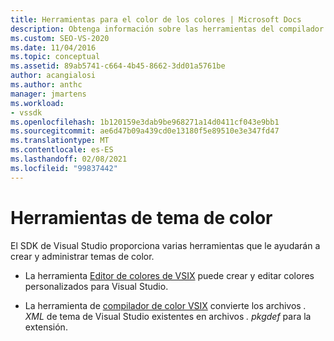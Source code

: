 ```yaml
---
title: Herramientas para el color de los colores | Microsoft Docs
description: Obtenga información sobre las herramientas del compilador de color de VSIX y del compilador de color VSIX que se proporcionan en el SDK de Visual Studio para ayudarle a crear y administrar temas de color.
ms.custom: SEO-VS-2020
ms.date: 11/04/2016
ms.topic: conceptual
ms.assetid: 89ab5741-c664-4b45-8662-3dd01a5761be
author: acangialosi
ms.author: anthc
manager: jmartens
ms.workload:
- vssdk
ms.openlocfilehash: 1b120159e3dab9be968271a14d0411cf043e9bb1
ms.sourcegitcommit: ae6d47b09a439cd0e13180f5e89510e3e347fd47
ms.translationtype: MT
ms.contentlocale: es-ES
ms.lasthandoff: 02/08/2021
ms.locfileid: "99837442"
---
```

# <a name="color-theme-tools"></a>Herramientas de tema de color
El SDK de Visual Studio proporciona varias herramientas que le ayudarán a crear y administrar temas de color.

- La herramienta [Editor de colores de VSIX](../../extensibility/internals/vsix-color-editor.md) puede crear y editar colores personalizados para Visual Studio.

- La herramienta de [compilador de color VSIX](../../extensibility/internals/vsix-color-compiler.md) convierte los archivos *. XML* de tema de Visual Studio existentes en archivos *. pkgdef* para la extensión.
